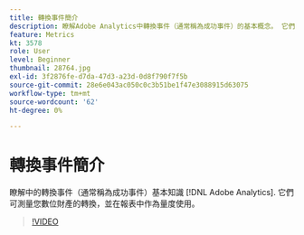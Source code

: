 ```yaml
---
title: 轉換事件簡介
description: 瞭解Adobe Analytics中轉換事件（通常稱為成功事件）的基本概念。 它們可測量您數位財產的轉換，並在報表中作為量度使用。
feature: Metrics
kt: 3578
role: User
level: Beginner
thumbnail: 28764.jpg
exl-id: 3f2876fe-d7da-47d3-a23d-0d8f790f7f5b
source-git-commit: 28e6e043ac050c0c3b51be1f47e3088915d63075
workflow-type: tm+mt
source-wordcount: '62'
ht-degree: 0%

---
```


# 轉換事件簡介

瞭解中的轉換事件（通常稱為成功事件）基本知識 [!DNL Adobe Analytics]. 它們可測量您數位財產的轉換，並在報表中作為量度使用。

>[!VIDEO](https://video.tv.adobe.com/v/28764/?quality=12&learn=on)
